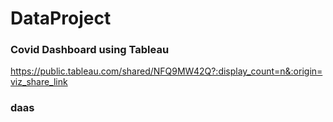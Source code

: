 # DataProject

### Covid Dashboard using Tableau
https://public.tableau.com/shared/NFQ9MW42Q?:display_count=n&:origin=viz_share_link

### daas
